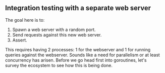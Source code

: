 ## Integration testing with a separate web server

The goal here is to:

1. Spawn a web server with a random port. 
2. Send requests against this new web server. 
3. Assert.

This requires having 2 processes: 1 for the webserver and 1 for running queries against the webserver. Sounds like a need for parallelism or at least concurrency has arisen. Before we go head first into goroutines, let's survey the ecosystem to see how this is being done.